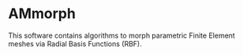 # AMmorph

This software contains algorithms to morph parametric Finite Element meshes
via Radial Basis Functions (RBF).

